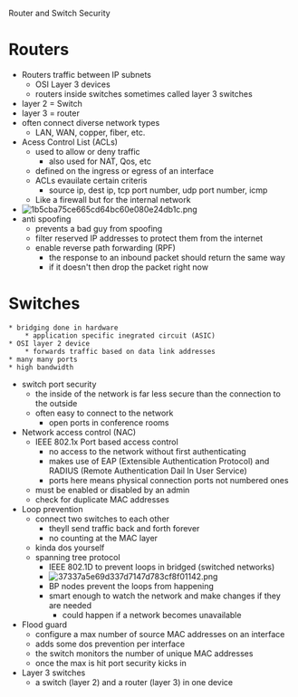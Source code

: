 Router and Switch Security 

# Routers 
* Routers traffic between IP subnets 
	* OSI Layer 3 devices 
	* routers inside switches sometimes called layer 3 switches 
* layer 2 = Switch
* layer 3 = router 
* often connect diverse network types
	* LAN, WAN, copper, fiber, etc.
* Acess Control List (ACLs)
	* used to allow or deny traffic 
		* also used for NAT, Qos, etc
	* defined on the ingress or egress of an interface 
	* ACLs evauilate certain criteris 
		* source ip, dest ip, tcp port number, udp port number, icmp
	* Like a firewall but for the internal network 
* ![1b5cba75ce665cd64bc60e080e24db1c.png](../../_resources/0c8e942a30b7493e931b0f71d472f488.png)
* anti spoofing 
	* prevents a bad guy from spoofing 
	* filter reserved IP addresses to protect them from the internet 
	* enable reverse path forwarding (RPF)
		* the response to an inbound packet should return the same way
		* if it doesn't then drop the packet right now
# Switches 
	* bridging done in hardware 
		* application specific inegrated circuit (ASIC)
	* OSI layer 2 device 
		* forwards traffic based on data link addresses
	* many many ports 
	* high bandwidth 
* switch port security 
	* the inside of the network is far less secure than the connection to the outside 
	* often easy to connect to the network 
		* open ports in conference rooms
* Network access control (NAC)
	* IEEE 802.1x Port based access control 
		* no access to the network without first authenticating 
		* makes use of EAP (Extensible Authentication Protocol) and RADIUS (Remote Authentication Dail In User Service)
		* ports here means physical connection ports not numbered ones 
	* must be enabled or disabled by an admin 
	* check for duplicate MAC addresses 
* Loop prevention
	* connect two switches to each other 
		* theyll send traffic back and forth forever 
		* no counting at the MAC layer
	* kinda dos yourself
	* spanning tree protocol 
		* IEEE 802.1D to prevent loops in bridged (switched networks)
		* ![37337a5e69d337d7147d783cf8f01142.png](../../_resources/38ce5c6c1a794a19adbf45e862c937d3.png)
		* BP nodes prevent the loops from happening 
		* smart enough to watch the network and make changes if they are needed 
			* could happen if a network becomes unavailable 
* Flood guard
	* configure a max number of source MAC addresses on an interface 
	* adds some dos prevention per interface 
	* the switch monitors the number of unique MAC addresses 
	* once the max is hit port security kicks in 
* Layer 3 switches 
	* a switch (layer 2) and a router (layer 3) in one device